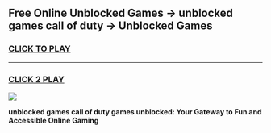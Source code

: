 
## Free Online Unblocked Games → unblocked games call of duty → Unblocked Games
<h3>
<a href="https://premium.freeplayer.one?title=unblocked_games_call_of_duty&ref=21F">CLICK TO PLAY</a></h3>
<hr>

<h3>
<a href="https://premium.freeplayer.one?title=unblocked_games_call_of_duty&ref=21F">CLICK 2 PLAY</a>
  
</h3>

<a href="https://premium.freeplayer.one?title=unblocked_games_call_of_duty&ref=21F/"><img src="https://clearcache.store/games.png"></a>


**unblocked games call of duty games unblocked: Your Gateway to Fun and Accessible Online Gaming**
